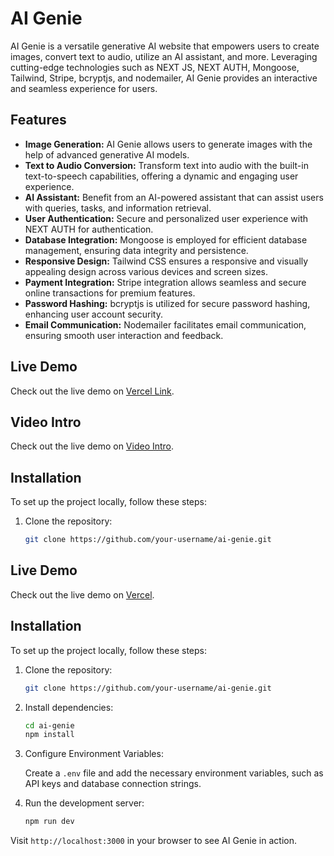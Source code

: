 # AI Genie

AI Genie is a versatile generative AI website that empowers users to create images, convert text to audio, utilize an AI assistant, and more. Leveraging cutting-edge technologies such as NEXT JS, NEXT AUTH, Mongoose, Tailwind, Stripe, bcryptjs, and nodemailer, AI Genie provides an interactive and seamless experience for users.

## Features

- **Image Generation:** AI Genie allows users to generate images with the help of advanced generative AI models.
- **Text to Audio Conversion:** Transform text into audio with the built-in text-to-speech capabilities, offering a dynamic and engaging user experience.
- **AI Assistant:** Benefit from an AI-powered assistant that can assist users with queries, tasks, and information retrieval.
- **User Authentication:** Secure and personalized user experience with NEXT AUTH for authentication.
- **Database Integration:** Mongoose is employed for efficient database management, ensuring data integrity and persistence.
- **Responsive Design:** Tailwind CSS ensures a responsive and visually appealing design across various devices and screen sizes.
- **Payment Integration:** Stripe integration allows seamless and secure online transactions for premium features.
- **Password Hashing:** bcryptjs is utilized for secure password hashing, enhancing user account security.
- **Email Communication:** Nodemailer facilitates email communication, ensuring smooth user interaction and feedback.

## Live Demo
Check out the live demo on [Vercel Link](https://next-ai-genie.vercel.app/).
## Video Intro
Check out the live demo on [Video Intro](https://youtu.be/_GQggGqlcDs).

## Installation

To set up the project locally, follow these steps:

1. Clone the repository:

   ```bash
   git clone https://github.com/your-username/ai-genie.git


## Live Demo

Check out the live demo on [Vercel](https://next-ai-genie.vercel.app/).

## Installation

To set up the project locally, follow these steps:

1. Clone the repository:

   ```bash
   git clone https://github.com/your-username/ai-genie.git
   ```

2. Install dependencies:

   ```bash
   cd ai-genie
   npm install
   ```

3. Configure Environment Variables:

   Create a `.env` file and add the necessary environment variables, such as API keys and database connection strings.

4. Run the development server:

   ```bash
   npm run dev
   ```

Visit `http://localhost:3000` in your browser to see AI Genie in action.

